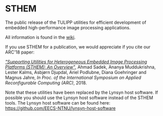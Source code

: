 # STHEM

The public release of the TULIPP utilities for efficient development of embedded high-performance image processing applications.

All information is found in the [wiki](https://github.com/tulipp-eu/sthem/wiki).

If you use STHEM for a publication, we would appreciate if you cite our ARC'18 paper:

*["Supporting Utilities for Heterogeneous Embedded Image Processing Platforms (STHEM): An Overview"](https://link.springer.com/chapter/10.1007/978-3-319-78890-6_59)*, Ahmad Sadek, Ananya Muddukrishna, Lester Kalms, Asbjørn Djupdal, Ariel Podlubne, Diana Goehringer and Magnus Jahre, *In Proc. of the International Symposium on Applied Reconfigurable Computing (ARC)*, 2018.

Note that these utilities have been replaced by the Lynsyn host software.  If possible you should use the Lynsyn host software instead of the STHEM tools.  The Lynsyn host software can be found here:
https://github.com/EECS-NTNU/lynsyn-host-software
